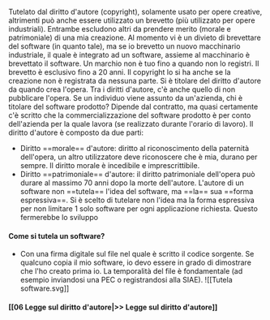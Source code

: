 Tutelato dal diritto d'autore (copyright), solamente usato per opere creative, altrimenti può anche essere utilizzato un brevetto (più utilizzato per opere industriali). Entrambe escludono altri da prendere merito (morale e patrimoniale) di una mia creazione. Al momento vi è un divieto di brevettare del software (in quanto tale), ma se io brevetto un nuovo macchinario industriale, il quale è integrato ad un software, assieme al macchinario è brevettato il software. Un marchio non è tuo fino a quando non lo registri. Il brevetto è esclusivo fino a 20 anni. Il copyright lo si ha anche se la creazione non è registrata da nessuna parte. Si è titolare del diritto d'autore da quando crea l'opera. Tra i diritti d'autore, c'è anche quello di non pubblicare l'opera.
Se un individuo viene assunto da un'azienda, chi è titolare del software prodotto? Dipende dal contratto, ma quasi certamente c'è scritto che la commercializzazione del software prodotto è per conto dell'azienda per la quale lavora (se realizzato durante l'orario di lavoro).
Il diritto d'autore è composto da due parti:
- Diritto ==morale== d'autore: diritto al riconoscimento della paternità dell'opera, un altro utilizzatore deve riconoscere che è mia, durano per sempre. Il diritto morale è incedibile e imprescrittibile.
- Diritto ==patrimoniale== d'autore: il diritto patrimoniale dell'opera può durare al massimo 70 anni dopo la morte dell'autore.
L'autore di un software non ==tutela== l'idea del software, ma ==la== sua ==forma espressiva==. Si è scelto di tutelare non l'idea ma la forma espressiva per non limitare 1 solo software per ogni applicazione richiesta. Questo fermerebbe lo sviluppo
#### Come si tutela un software?
- Con una firma digitale sul file nel quale è scritto il codice sorgente. Se qualcuno copia il mio software, io devo essere in grado di dimostrare che l'ho creato prima io. La temporalità del file è fondamentale (ad esempio inviandosi una PEC o registrandosi alla SIAE).
![[Tutela software.svg]]
#### [[06 Legge sul diritto d'autore|>> Legge sul diritto d'autore]]